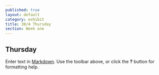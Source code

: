 ```yaml
---
published: true
layout: default
category: exhibit
title: 30/4 Thursday
section: Week one
---
```


## Thursday

Enter text in [Markdown](http://daringfireball.net/projects/markdown/). Use the toolbar above, or click the **?** button for formatting help.
